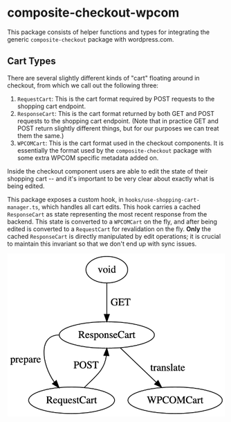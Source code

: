composite-checkout-wpcom
========================

This package consists of helper functions and types for integrating the generic `composite-checkout` package with wordpress.com.

Cart Types
----------

There are several slightly different kinds of "cart" floating around in checkout, from which we call out the following three:

1. `RequestCart`: This is the cart format required by POST requests to the shopping cart endpoint.
2. `ResponseCart`: This is the cart format returned by both GET and POST requests to the shopping cart endpoint. (Note that in practice GET and POST return slightly different things, but for our purposes we can treat them the same.)
3. `WPCOMCart`: This is the cart format used in the checkout components. It is essentially the format used by the `composite-checkout` package with some extra WPCOM specific metadata added on.

Inside the checkout component users are able to edit the state of their shopping cart -- and it's important to be very clear about exactly what is being edited.

This package exposes a custom hook, in `hooks/use-shopping-cart-manager.ts`, which handles all cart edits. This hook carries a cached `ResponseCart` as state representing the most recent response from the backend. This state is converted to a `WPCOMCart` on the fly, and after being edited is converted to a `RequestCart` for revalidation on the fly. **Only** the cached `ResponseCart` is directly manipulated by edit operations; it is crucial to maintain this invariant so that we don't end up with sync issues.

![Diagram of cart types](doc/cart-types.png)
